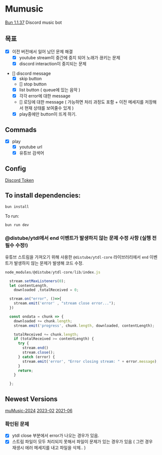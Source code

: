 # Mumusic

[Bun 1.1.37](https://bun.sh)
Discord music bot

## 목표

- [x] 이전 버전에서 일어 났던 문제 해결
  - [x] youtube stream이 중간에 중지 되어 노래가 끊키는 문제
  - [x] discord interaction이 중지되는 문제
- [] discord message
  - [x] skip button
  - [] stop button
  - [x] list button ( queue에 있는 음악 )
  - [x] 각각 error에 대한 message
  - [] 로딩에 대한 message ( 가능하면 처리 과정도 포함 + 이전 메세지를 저장해서 현재 상태를 보여줄수 있게 )
  - [x] play중에만 button이 뜨게 하기.

## Commads

- [x] play
  - [x] youtube url
  - [x] 유튜브 검색어

## Config

[Discord Token](https://discord.com/developers/applications/)

## To install dependencies:

```bash
bun install
```

To run:

```bash
bun run dev
```

### @distube/ytdl에서 end 이벤트가 발생하지 않는 문제 수정 사항 (실행 전 필수 수정!)

유튜브 스트림을 가져오기 위해 사용한 `@distube/ytdl-core` 라이브러리에서 `end` 이벤트가 발생하지 않는 문제가 발생해 코드 수정.

```javascript
node_modules/@distube/ytdl-core/lib/index.js

  stream.setMaxListeners(0);
  let contentLength,
    downloaded ,totalReceived = 0;

  stream.on("error", ()=>{
    stream.emit('error' , "stream close error...");
  })

  const ondata = chunk => {
    downloaded += chunk.length;
    stream.emit('progress', chunk.length, downloaded, contentLength);

    totalReceived += chunk.length;
    if (totalReceived >= contentLength) {
      try {
        stream.end()
        stream.close();
      } catch (error) {
        stream.emit('error', "Error closing stream: " + error.message);
      }
      return;
    }

  };

```

## Newest Versions

[muMusic-2024](https://github.com/kajj8808/Mumusic/tree/muMusic-2024)
[2023-02](https://github.com/kajj8808/discord-musicbot-2023-02)
[2021-06](https://github.com/kajj8808/discord_music_bot_2021-06)

### 확인된 문제

- [x] ytdl close 부분에서 error가 나오는 경우가 있음.
- [x] 스트림 파일이 모두 처리되지 못해서 파일이 문제가 있는 경우가 있음 ( 그런 경우 재생시 에러 메세지를 내고 파일을 삭제.. )
